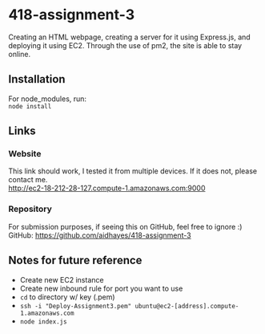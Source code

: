 # 418-assignment-3
Creating an HTML webpage, creating a server for it using Express.js, and deploying it using EC2. Through the use of pm2, the site is able to stay online.
## Installation
For node_modules, run:  
`node install`

## Links
### Website
This link should work, I tested it from multiple devices. If it does not, please contact me.  
http://ec2-18-212-28-127.compute-1.amazonaws.com:9000 
### Repository
For submission purposes, if seeing this on GitHub, feel free to ignore :)  
GitHub: https://github.com/aidhayes/418-assignment-3

## Notes for future reference
- Create new EC2 instance
- Create new inbound rule for port you want to use 
- `cd` to directory w/ key (.pem)
- `ssh -i "Deploy-Assignment3.pem" ubuntu@ec2-[address].compute-1.amazonaws.com`
- `node index.js`

